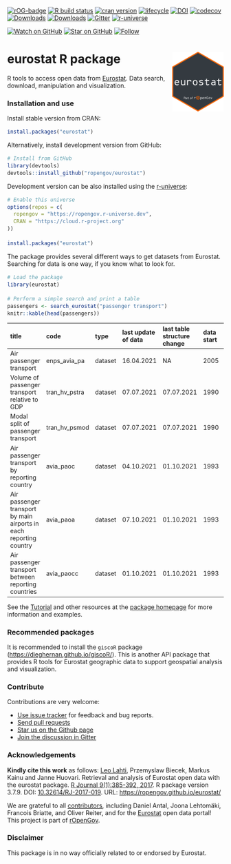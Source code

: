 
<!-- README.md is generated from README.Rmd. Please edit that file -->

<!-- badges: start -->

[![rOG-badge](https://ropengov.github.io/rogtemplate/reference/figures/ropengov-badge.svg)](http://ropengov.org/)
[![R build
status](https://github.com/rOpenGov/eurostat/workflows/R-CMD-check/badge.svg)](https://github.com/rOpenGov/eurostat/actions)
[![cran
version](http://www.r-pkg.org/badges/version/eurostat)](https://CRAN.R-project.org/package=eurostat)
[![lifecycle](https://img.shields.io/badge/lifecycle-stable-brightgreen.svg)](https://lifecycle.r-lib.org/articles/stages.html#stable-1)
[![DOI](https://img.shields.io/badge/DOI-10.32614/RJ--2017--019-blue)](https://doi.org/10.32614/RJ-2017-019)
[![codecov](https://codecov.io/gh/rOpenGov/eurostat/branch/master/graph/badge.svg?token=Wp2VVvpWQA)](https://app.codecov.io/gh/rOpenGov/eurostat)
[![Downloads](http://cranlogs.r-pkg.org/badges/grand-total/eurostat)](https://cran.r-project.org/package=eurostat)
[![Downloads](http://cranlogs.r-pkg.org/badges/eurostat)](https://cran.r-project.org/package=eurostat)
[![Gitter](https://badges.gitter.im/rOpenGov/eurostat.svg)](https://gitter.im/rOpenGov/eurostat?utm_source=badge&utm_medium=badge&utm_campaign=pr-badge)
[![r-universe](https://ropengov.r-universe.dev/badges/eurostat)](https://ropengov.r-universe.dev/)

[![Watch on
GitHub](https://img.shields.io/github/watchers/ropengov/eurostat.svg?style=social)](https://github.com/ropengov/eurostat/watchers)
[![Star on
GitHub](https://img.shields.io/github/stars/ropengov/eurostat.svg?style=social)](https://github.com/ropengov/eurostat/stargazers)
[![Follow](https://img.shields.io/twitter/follow/ropengov.svg?style=social)](https://twitter.com/intent/follow?screen_name=ropengov)

<!--[![Build Status](https://travis-ci.org/rOpenGov/eurostat.svg?branch=master)](https://travis-ci.org/rOpenGov/eurostat)-->

<!--[![AppVeyor Status](https://ci.appveyor.com/api/projects/status/github/rOpenGov/eurostat?branch=master&svg=true)](https://ci.appveyor.com/project/rOpenGov/eurostat)-->

<!--[![license](https://img.shields.io/github/license/mashape/apistatus.svg)]()-->

<!--[![DOI](https://zenodo.org/badge/DOI/10.5281/zenodo.399279.svg)](https://doi.org/10.5281/zenodo.399279)-->

<!--[![PRs Welcome][prs-badge]][prs]-->

<!--[![Code of Conduct][coc-badge]][coc]-->

<!--[![Contributors](https://img.shields.io/github/contributors/cdnjs/cdnjs.svg?style=flat-square)](#contributors)-->

<!--[![License](https://img.shields.io/pypi/l/Django.svg)](https://opensource.org/licenses/BSD-2-Clause)-->

<!--[![Stories in Ready](http://badge.waffle.io/ropengov/eurostat.png?label=TODO)](http://waffle.io/ropengov/eurostat)-->

<!--[![CRAN version](http://www.r-pkg.org/badges/version/eurostat)](https://cran.r-project.org/package=eurostat)-->

<!-- badges: end -->

# eurostat R package <a href='https://ropengov.github.io/eurostat/'><img src='man/figures/logo.png' align="right" height="139" /></a>

R tools to access open data from
[Eurostat](https://ec.europa.eu/eurostat). Data search, download,
manipulation and visualization.

### Installation and use

Install stable version from CRAN:

``` r
install.packages("eurostat")
```

Alternatively, install development version from GitHub:

``` r
# Install from GitHub
library(devtools)
devtools::install_github("ropengov/eurostat")
```

Development version can be also installed using the
[r-universe](https://ropengov.r-universe.dev):

``` r
# Enable this universe
options(repos = c(
  ropengov = "https://ropengov.r-universe.dev",
  CRAN = "https://cloud.r-project.org"
))

install.packages("eurostat")
```

The package provides several different ways to get datasets from
Eurostat. Searching for data is one way, if you know what to look for.

``` r
# Load the package
library(eurostat)

# Perform a simple search and print a table
passengers <- search_eurostat("passenger transport")
knitr::kable(head(passengers))
```

| title                                                              | code            | type    | last update of data | last table structure change | data start | data end | values |
| :----------------------------------------------------------------- | :-------------- | :------ | :------------------ | :-------------------------- | :--------- | :------- | :----- |
| Air passenger transport                                            | enps\_avia\_pa  | dataset | 16.04.2021          | NA                          | 2005       | 2020     | NA     |
| Volume of passenger transport relative to GDP                      | tran\_hv\_pstra | dataset | 07.07.2021          | 07.07.2021                  | 1990       | 2019     | NA     |
| Modal split of passenger transport                                 | tran\_hv\_psmod | dataset | 07.07.2021          | 07.07.2021                  | 1990       | 2019     | NA     |
| Air passenger transport by reporting country                       | avia\_paoc      | dataset | 04.10.2021          | 01.10.2021                  | 1993       | 2021Q2   | NA     |
| Air passenger transport by main airports in each reporting country | avia\_paoa      | dataset | 07.10.2021          | 01.10.2021                  | 1993       | 2021Q2   | NA     |
| Air passenger transport between reporting countries                | avia\_paocc     | dataset | 01.10.2021          | 01.10.2021                  | 1993       | 2021Q2   | NA     |

See the
[Tutorial](https://ropengov.github.io/eurostat/articles/articles/eurostat_tutorial.html)
and other resources at the [package
homepage](https://ropengov.github.io/eurostat//) for more information
and examples.

### Recommended packages

It is recommended to install the `giscoR` package
(<https://dieghernan.github.io/giscoR/>). This is another API package
that provides R tools for Eurostat geographic data to support geospatial
analysis and visualization.

### Contribute

Contributions are very welcome:

  - [Use issue tracker](https://github.com/ropengov/eurostat/issues) for
    feedback and bug reports.
  - [Send pull requests](https://github.com/ropengov/eurostat/)
  - [Star us on the Github page](https://github.com/ropengov/eurostat/)
  - [Join the discussion in Gitter](https://gitter.im/rOpenGov/eurostat)

### Acknowledgements

**Kindly cite this work** as follows: [Leo
Lahti](https://github.com/antagomir), Przemyslaw Biecek, Markus Kainu
and Janne Huovari. Retrieval and analysis of Eurostat open data with the
eurostat package. [R
Journal 9(1):385-392, 2017](https://journal.r-project.org/archive/2017/RJ-2017-019/index.html).
R package version 3.7.9. DOI:
[10.32614/RJ-2017-019](https://doi.org/10.32614/RJ-2017-019). URL:
<https://ropengov.github.io/eurostat/>

We are grateful to all
[contributors](https://github.com/ropengov/eurostat/graphs/contributors),
including Daniel Antal, Joona Lehtomäki, Francois Briatte, and Oliver
Reiter, and for the [Eurostat](https://ec.europa.eu/eurostat/) open data
portal\! This project is part of [rOpenGov](http://ropengov.org).

### Disclaimer

This package is in no way officially related to or endorsed by Eurostat.

<!--[build-badge]: https://img.shields.io/travis/ropengov/eurostat.svg?style=flat-square-->

<!--[build]: https://travis-ci.org/ropengov/eurostat-->
